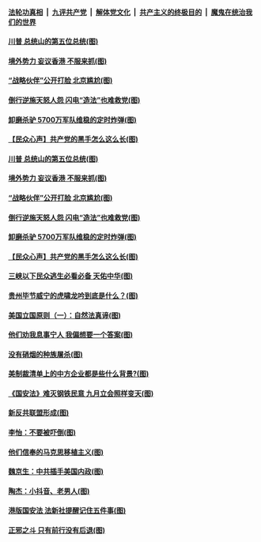 

####  [法轮功真相](../../../../basic/blob/master/README.md?t=07050631) &nbsp;|&nbsp; [九评共产党](../../../../9ping.md/blob/master/README.md?t=07050631) &nbsp;|&nbsp; [解体党文化](../../../../jtdwh.md/blob/master/README.md?t=07050631)  &nbsp;|&nbsp; [共产主义的终极目的](../../../../gczydzjmd.md/blob/master/README.md?t=07050631) &nbsp;|&nbsp; [魔鬼在统治我们的世界](../../../../mgztzwmdsj.md/blob/master/README.md?t=07050631) 

#### [川普 总统山的第五位总统(图)](../pages/p4/938647.md?t=07050631) 

#### [境外势力 妄议香港 不服来抓(图)](../pages/p4/938616.md?t=07050631) 

#### [“战略伙伴”公开打脸 北京尴尬(图)](../pages/p4/938610.md?t=07050631) 

#### [倒行逆施天怒人怨 闪电“造法”也难救党(图)](../pages/p4/938609.md?t=07050631) 

#### [卸磨杀驴 5700万军队维稳的定时炸弹(图)](../pages/p4/938607.md?t=07050631) 

#### [【民众心声】共产党的黑手怎么这么长(图)](../pages/p4/938456.md?t=07050631) 

#### [川普 总统山的第五位总统(图)](../pages/p4/938647.md?t=07050631) 

#### [境外势力 妄议香港 不服来抓(图)](../pages/p4/938616.md?t=07050631) 

#### [“战略伙伴”公开打脸 北京尴尬(图)](../pages/p4/938610.md?t=07050631) 

#### [倒行逆施天怒人怨 闪电“造法”也难救党(图)](../pages/p4/938609.md?t=07050631) 

#### [卸磨杀驴 5700万军队维稳的定时炸弹(图)](../pages/p4/938607.md?t=07050631) 

#### [【民众心声】共产党的黑手怎么这么长(图)](../pages/p4/938456.md?t=07050631) 

#### [三峡以下民众逃生必看必备 天佑中华(图)](../pages/p4/938593.md?t=07050631) 

#### [贵州毕节威宁的虎啸龙吟到底是什么？(图)](../pages/p4/938596.md?t=07050631) 

#### [美国立国原则（一）：自然法真谛(图)](../pages/p4/938484.md?t=07050631) 

#### [他们劝我息事宁人 我偏想要一个答案(图)](../pages/p4/938491.md?t=07050631) 

#### [没有硝烟的种族屠杀(图)](../pages/p4/938489.md?t=07050631) 

#### [美制裁清单上的中方企业都是些什么背景?(图)](../pages/p4/938486.md?t=07050631) 

#### [《国安法》难灭钢铁民意 九月立会照样变天(图)](../pages/p4/938485.md?t=07050631) 

#### [新反共联盟形成(图)](../pages/p4/938480.md?t=07050631) 

#### [李怡：不要被吓倒(图)](../pages/p4/938488.md?t=07050631) 

#### [他们信奉的马克思移植主义(图)](../pages/p4/938413.md?t=07050631) 

#### [魏京生：中共插手美国内政(图)](../pages/p4/938409.md?t=07050631) 

#### [陶杰：小抖音、老男人(图)](../pages/p4/938404.md?t=07050631) 

#### [港版国安法 法新社提醒记住五件事(图)](../pages/p4/938401.md?t=07050631) 

#### [正邪之斗 只有前行没有后退(图)](../pages/p4/938399.md?t=07050631) 

